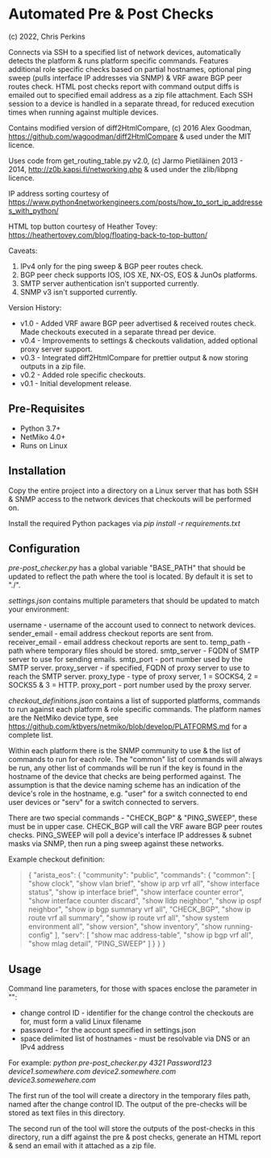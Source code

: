 # Automated Pre & Post Checks

(c) 2022, Chris Perkins

Connects via SSH to a specified list of network devices, automatically detects the platform & runs platform specific commands. Features additional role specific checks based on partial hostnames, optional ping sweep (pulls interface IP addresses via SNMP) & VRF aware BGP peer routes check. HTML post checks report with command output diffs is emailed out to specified email address as a zip file attachment.
Each SSH session to a device is handled in a separate thread, for reduced execution times when running against multiple devices.

Contains modified version of diff2HtmlCompare, (c) 2016 Alex Goodman, https://github.com/wagoodman/diff2HtmlCompare & used under the MIT licence.

Uses code from get_routing_table.py v2.0, (c) Jarmo Pietiläinen 2013 - 2014, http://z0b.kapsi.fi/networking.php & used under the zlib/libpng licence.

IP address sorting courtesy of https://www.python4networkengineers.com/posts/how_to_sort_ip_addresses_with_python/

HTML top button courtesy of Heather Tovey: https://heathertovey.com/blog/floating-back-to-top-button/


Caveats:
1. IPv4 only for the ping sweep & BGP peer routes check.
2. BGP peer check supports IOS, IOS XE, NX-OS, EOS & JunOs platforms.
3. SMTP server authentication isn't supported currently.
4. SNMP v3 isn't supported currently.


Version History:
* v1.0 - Added VRF aware BGP peer advertised & received routes check. Made checkouts executed in a separate thread per device.
* v0.4 - Improvements to settings & checkouts validation, added optional proxy server support.
* v0.3 - Integrated diff2HtmlCompare for prettier output & now storing outputs in a zip file.
* v0.2 - Added role specific checkouts.
* v0.1 - Initial development release.

## Pre-Requisites
* Python 3.7+
* NetMiko 4.0+
* Runs on Linux

## Installation
Copy the entire project into a directory on a Linux server that has both SSH & SNMP access to the network devices that checkouts will be performed on.

Install the required Python packages via *pip install -r requirements.txt* 

## Configuration
*pre-post_checker.py* has a global variable "BASE_PATH" that should be updated to reflect the path where the tool is located. By default it is set to "./".

*settings.json* contains multiple parameters that should be updated to match your environment:

username - username of the account used to connect to network devices.
sender_email - email address checkout reports are sent from.
receiver_email - email address checkout reports are sent to.
temp_path - path where temporary files should be stored.
smtp_server - FQDN of SMTP server to use for sending emails.
smtp_port - port number used by the SMTP server.
proxy_server - if specified, FQDN of proxy server to use to reach the SMTP server.
proxy_type - type of proxy server, 1 = SOCKS4, 2 = SOCKS5 & 3 = HTTP.
proxy_port - port number used by the proxy server.

*checkout_definitions.json* contains a list of supported platforms, commands to run against each platform & role specific commands. The platform names are the NetMiko device type, see https://github.com/ktbyers/netmiko/blob/develop/PLATFORMS.md for a complete list.

Within each platform there is the SNMP community to use & the list of commands to run for each role. The "common" list of commands will always be run, any other list of commands will be run if the key is found in the hostname of the device that checks are being performed against. The assumption is that the device naming scheme has an indication of the device's role in the hostname, e.g. "user" for a switch connected to end user devices or "serv" for a switch connected to servers.

There are two special commands - "CHECK_BGP" & "PING_SWEEP", these must be in upper case. CHECK_BGP will call the VRF aware BGP peer routes checks. PING_SWEEP will poll a device's interface IP addresses & subnet masks via SNMP, then run a ping sweep against these networks.

Example checkout definition:

> {
>     "arista_eos": {
>         "community": "public",
>         "commands": {
>             "common": [
>                 "show clock",
>                 "show vlan brief",
>                 "show ip arp vrf all",
>                 "show interface status",
>                 "show ip interface brief",
>                 "show interface counter error",
>                 "show interface counter discard",
>                 "show lldp neighbor",
>                 "show ip ospf neighbor",
>                 "show ip bgp summary vrf all",
>                 "CHECK_BGP",
>                 "show ip route vrf all summary",
>                 "show ip route vrf all",
>                 "show system environment all",
>                 "show version",
>                 "show inventory",
>                 "show running-config"
>             ],
>             "serv": [
>                 "show mac address-table",
>                 "show ip bgp vrf all",
>                 "show mlag detail",
>                 "PING_SWEEP"
>             ]
>         }
>     }
> }

## Usage
Command line parameters, for those with spaces enclose the parameter in "":

* change control ID - identifier for the change control the checkouts are for, must form a valid Linux filename
* password - for the account specified in settings.json
* space delimited list of hostnames - must be resolvable via DNS or an IPv4 address

For example:
*python pre-post_checker.py 4321 Password123 device1.somewhere.com device2.somewhere.com device3.somewehere.com*

The first run of the tool will create a directory in the temporary files path, named after the change control ID. The output of the pre-checks will be stored as text files in this directory.

The second run of the tool will store the outputs of the post-checks in this directory, run a diff against the pre & post checks, generate an HTML report & send an email with it attached as a zip file.
